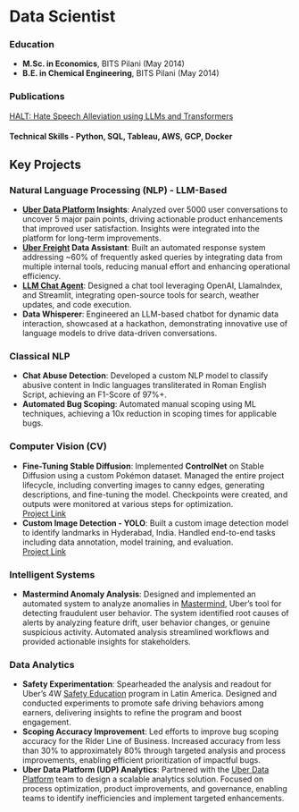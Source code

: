 # **Data Scientist**

### **Education**

- **M.Sc. in Economics**, BITS Pilani (May 2014)  
- **B.E. in Chemical Engineering**, BITS Pilani (May 2014)  

### **Publications**
[HALT: Hate Speech Alleviation using LLMs and  Transformers](https://aclanthology.org/2025.mcg-1.8/)

#### Technical Skills - Python, SQL, Tableau, AWS, GCP, Docker

## Key Projects

### **Natural Language Processing (NLP) - LLM-Based**
- **[Uber Data Platform](https://www.onehouse.ai/blog/diving-into-ubers-cutting-edge-data-infrastructure) Insights**: Analyzed over 5000 user conversations to uncover 5 major pain points, driving actionable product enhancements that improved user satisfaction. Insights were integrated into the platform for long-term improvements.  
- **[Uber Freight](https://www.uberfreight.com/) Data Assistant**: Built an automated response system addressing ~60% of frequently asked queries by integrating data from multiple internal tools, reducing manual effort and enhancing operational efficiency.  
- **[LLM Chat Agent](https://github.com/shariqfarhan/LLM_Frontend)**: Designed a chat tool leveraging OpenAI, LlamaIndex, and Streamlit, integrating open-source tools for search, weather updates, and code execution.  
- **Data Whisperer**: Engineered an LLM-based chatbot for dynamic data interaction, showcased at a hackathon, demonstrating innovative use of language models to drive data-driven conversations.  



### **Classical NLP**
- **Chat Abuse Detection**: Developed a custom NLP model to classify abusive content in Indic languages transliterated in Roman English Script, achieving an F1-Score of 97%+.  
- **Automated Bug Scoping**: Automated manual scoping using ML techniques, achieving a 10x reduction in scoping times for applicable bugs.  



### **Computer Vision (CV)**  
- **Fine-Tuning Stable Diffusion**: Implemented **ControlNet** on Stable Diffusion using a custom Pokémon dataset. Managed the entire project lifecycle, including converting images to canny edges, generating descriptions, and fine-tuning the model. Checkpoints were created, and outputs were monitored at various steps for optimization.  
  [Project Link](https://github.com/shariqfarhan/Explore/blob/master/Capstone/ControlNet/ReadMe.md)  
- **Custom Image Detection - YOLO**: Built a custom image detection model to identify landmarks in Hyderabad, India. Handled end-to-end tasks including data annotation, model training, and evaluation.  
  [Project Link](https://github.com/shariqfarhan/Explore/tree/master/Assignment_12)  



### **Intelligent Systems**  
- **Mastermind Anomaly Analysis**: Designed and implemented an automated system to analyze anomalies in [Mastermind](https://www.uber.com/en-IN/blog/mastermind/), Uber’s tool for detecting fraudulent user behavior. The system identified root causes of alerts by analyzing feature drift, user behavior changes, or genuine suspicious activity. Automated analysis streamlined workflows and provided actionable insights for stakeholders.  


### **Data Analytics**
- **Safety Experimentation**: Spearheaded the analysis and readout for Uber’s 4W [Safety Education](https://www.uber.com/us/en/drive/safety/tips/) program in Latin America. Designed and conducted experiments to promote safe driving behaviors among earners, delivering insights to refine the program and boost engagement.  
- **Scoping Accuracy Improvement**: Led efforts to improve bug scoping accuracy for the Rider Line of Business. Increased accuracy from less than 30% to approximately 80% through targeted analysis and process improvements, enabling efficient prioritization of impactful bugs.  
- **Uber Data Platform (UDP) Analytics**: Partnered with the [Uber Data Platform](https://www.onehouse.ai/blog/diving-into-ubers-cutting-edge-data-infrastructure) team to design a scalable analytics solution. Focused on process optimization, product improvements, and governance, enabling teams to identify inefficiencies and implement targeted enhancements.  
